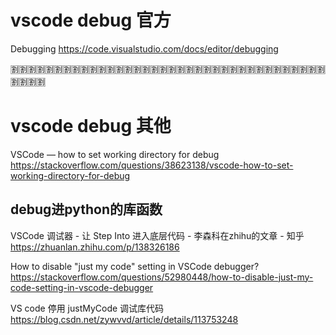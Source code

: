 
# vscode debug 官方

Debugging https://code.visualstudio.com/docs/editor/debugging

:u5272::u5272::u5272::u5272::u5272::u5272::u5272::u5272::u5272::u5272::u5272::u5272::u5272::u5272::u5272::u5272::u5272::u5272::u5272::u5272::u5272::u5272::u5272::u5272::u5272::u5272::u5272::u5272::u5272::u5272::u5272::u5272::u5272::u5272::u5272::u5272::u5272::u5272::u5272::u5272:

# vscode debug 其他

VSCode — how to set working directory for debug https://stackoverflow.com/questions/38623138/vscode-how-to-set-working-directory-for-debug

## debug进python的库函数

VSCode 调试器 - 让 Step Into 进入底层代码 - 李森科在zhihu的文章 - 知乎 https://zhuanlan.zhihu.com/p/138326186

How to disable "just my code" setting in VSCode debugger? https://stackoverflow.com/questions/52980448/how-to-disable-just-my-code-setting-in-vscode-debugger

VS code 停用 justMyCode 调试库代码 https://blog.csdn.net/zywvvd/article/details/113753248
